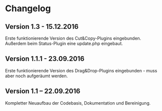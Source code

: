 Changelog
=========

Version 1.3 - 15.12.2016
--------------------------

Erste funktionierende Version des Cut&Copy-Plugins eingebunden. Außerdem beim Status-Plugin eine
update.php eingebaut.


Version 1.1.1 - 23.09.2016
--------------------------

Erste funktionierende Version des Drag&Drop-Plugins eingebunden - muss aber noch aufgeräumt werden.


Version 1.1 – 22.09.2016
--------------------------

Kompletter Neuaufbau der Codebasis, Dokumentation und Bereinigung.

